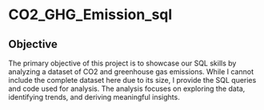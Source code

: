# CO2_GHG_Emission_sql

## Objective
The primary objective of this project is to showcase our SQL skills by analyzing a dataset of CO2 and greenhouse gas emissions. While I cannot include the complete dataset here due to its size, I provide the SQL queries and code used for analysis. The analysis focuses on exploring the data, identifying trends, and deriving meaningful insights.


